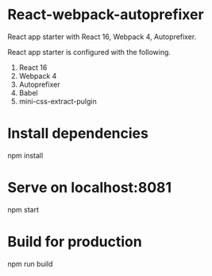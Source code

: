 # React-webpack-autoprefixer
React app starter with React 16, Webpack 4, Autoprefixer.

React app starter is configured with the following.
1. React 16
2. Webpack 4
3. Autoprefixer
4. Babel
5. mini-css-extract-pulgin

# Install dependencies
npm install

# Serve on localhost:8081
npm start

# Build for production
npm run build
